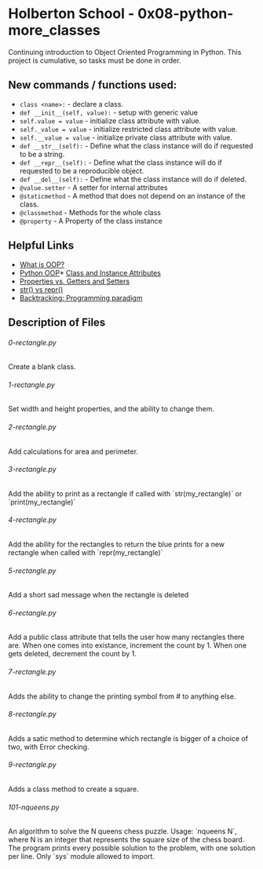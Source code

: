 # Holberton School - 0x08-python-more_classes
Continuing introduction to Object Oriented Programming in Python. This project is cumulative, so tasks must be done in order.

## New commands / functions used:
* ``class <name>:`` - declare a class.
* ``def __init__(self, value):`` - setup with generic value
* ``self.value = value`` - initialize class attribute with value.
* ``self._value = value`` - initialize restricted class attribute with value.
* ``self.__value = value`` - initialize private class attribute with value.
* ``def __str__(self):`` - Define what the class instance will do if requested to be a string.
* ``def __repr__(self):`` - Define what the class instance will do if requested to be a reproducible object.
* ``def __del__(self):`` - Define what the class instance will do if deleted.
* ``@value.setter`` - A setter for internal attributes
* ``@staticmethod`` - A method that does not depend on an instance of the class.
* ``@classmethod`` - Methods for the whole class
* ``@property`` - A Property of the class instance

## Helpful Links
* [What is OOP?](https://python.swaroopch.com/oop.html)
* [Python OOP](http://www.python-course.eu/python3_object_oriented_programming.php)* [Class and Instance Attributes](http://www.python-course.eu/python3_class_and_instance_attributes.php)
* [Properties vs. Getters and Setters](http://www.python-course.eu/python3_properties.php)
* [str() vs repr()](http://brennerm.github.io/posts/python-str-vs-repr.html)
* [Backtracking: Programming paradigm](https://en.wikipedia.org/wiki/Backtracking)

## Description of Files
<h6>0-rectangle.py</h6>
Create a blank class.

<h6>1-rectangle.py</h6>
Set width and height properties, and the ability to change them.

<h6>2-rectangle.py</h6>
Add calculations for area and perimeter.

<h6>3-rectangle.py</h6>
Add the ability to print as a rectangle if called with `str(my_rectangle)` or `print(my_rectangle)`

<h6>4-rectangle.py</h6>
Add the ability for the rectangles to return the blue prints for a new rectangle when called with `repr(my_rectangle)`

<h6>5-rectangle.py</h6>
Add a short sad message when the rectangle is deleted

<h6>6-rectangle.py</h6>
Add a public class attribute that tells the user how many rectangles there are. When one comes into existance, increment the count by 1. When one gets deleted, decrement the count by 1.

<h6>7-rectangle.py</h6>
Adds the ability to change the printing symbol from # to anything else.

<h6>8-rectangle.py</h6>
Adds a satic method to determine which rectangle is bigger of a choice of two, with Error checking.

<h6>9-rectangle.py</h6>
Adds a class method to create a square.

<h6>101-nqueens.py</h6>
An algorithm to solve the N queens chess puzzle. Usage: `nqueens N`, where N is an integer that represents the square size of the chess board. The program prints every possible solution to the problem, with one solution per line. Only `sys` module allowed to import.
